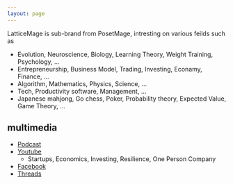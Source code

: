```yaml
---
layout: page
---
```


LatticeMage is sub-brand from PosetMage, intresting on various feilds such as 
* Evolution, Neuroscience, Biology, Learning Theory, Weight Training, Psychology, ...
* Entrepreneurship, Business Model, Trading, Investing, Econamy, Finance, ...
* Algorithm, Mathematics, Physics, Science, ...
* Tech, Productivity software, Management, ...
* Japanese mahjong, Go chess, Poker, Probability theory, Expected Value, Game Theory, ...

## multimedia
* [Podcast](/Podcast/)
* [Youtube](https://youtube.com/@LatticeMage)
  * Startups, Economics, Investing, Resilience, One Person Company
* [Facebook](https://www.facebook.com/LatticeMage)
* [Threads](https://www.threads.net/@latticemage)
